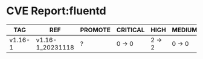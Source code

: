 # CVE Report:fluentd
|   TAG   |       REF        | PROMOTE | CRITICAL |  HIGH  | MEDIUM |  LOW   | UNKNOWN |
|---------|------------------|---------|----------|--------|--------|--------|---------|
| v1.16-1 | v1.16-1_20231118 | ?       | 0 -> 0   | 2 -> 2 | 0 -> 0 | 0 -> 0 | 0 -> 0  |
